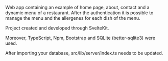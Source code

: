 Web app containing an example of home page, about, contact and a dynamic menu of a restaurant. After the authentication it is possible to manage the menu and the allergenes for each dish of the menu.

Project created and developed through SvelteKit.

Moreover, TypeScript, Npm, Bootstrap and SQLite (better-sqlite3) were used.

After importing your database, src/lib/server/index.ts needs to be updated.
